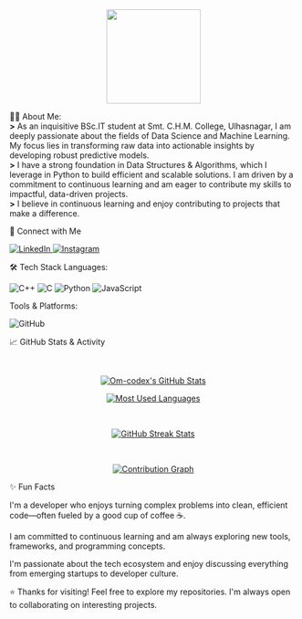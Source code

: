 <div align="center">
  <img height="165" src="https://media.giphy.com/media/M9gbBd9nbDrOTu1Mqx/giphy.gif"  />
</div>

👨‍💻 About Me: <br>
<b>></b> As an inquisitive BSc.IT student at Smt. C.H.M. College, Ulhasnagar, I am deeply passionate about the fields of Data Science and Machine Learning. My focus lies in transforming raw data into actionable insights by developing robust predictive models. 
<br>
<b>></b> I have a strong foundation in Data Structures & Algorithms, which I leverage in Python to build efficient and scalable solutions. I am driven by a commitment to continuous learning and am eager to contribute my skills to impactful, data-driven projects.
<br>
<b>></b> I believe in continuous learning and enjoy contributing to projects that make a difference.

🤝 Connect with Me
<p align="left">
<a href="https://www.linkedin.com/in/om-mishra-a55263329" target="_blank">
<img src="https://img.shields.io/badge/LinkedIn-0077B5%3Fstyle%3Dfor-the-badge%26logo%3Dlinkedin%26logoColor%3Dwhite" alt="LinkedIn"/>
</a>
<a href="https://www.instagram.com/om.0106/?hl=en" target="_blank">
<img src="https://img.shields.io/badge/Instagram-E4405F?style=for-the-badge&logo=instagram&logoColor=white" alt="Instagram"/>
</a>
</p>

🛠️ Tech Stack
Languages:
<p align="left">
<img src="https://img.shields.io/badge/C%252B%252B-00599C%3Fstyle%3Dfor-the-badge%26logo%3Dc%252B%252B%26logoColor%3Dwhite" alt="C++"/>
<img src="https://img.shields.io/badge/C-A8B9CC%3Fstyle%3Dfor-the-badge%26logo%3Dc%26logoColor%3Dblack" alt="C"/>
<img src="https://img.shields.io/badge/Python-3776AB%3Fstyle%3Dfor-the-badge%26logo%3Dpython%26logoColor%3Dwhite" alt="Python"/>
<img src="https://img.shields.io/badge/JavaScript-F7DF1E%3Fstyle%3Dfor-the-badge%26logo%3Djavascript%26logoColor%3Dblack" alt="JavaScript"/>
</p>


Tools & Platforms:
<p align="left">
<img src="https://www.google.com/search?q=https://img.shields.io/badge/GitHub-181717%3Fstyle%3Dfor-the-badge%26logo%3Dgithub%26logoColor%3Dwhite" alt="GitHub"/>
</p>

​📈 GitHub Stats & Activity

<!-- GitHub Stats Card -->
​<p align="center">
<a href="https://github.com/Om-codex/github-readme-stats">
<img src="https://github-readme-stats.vercel.app/api?username=Om-codex&theme=radical&show_icons=true)" alt="Om-codex's GitHub Stats" />
</a>
</p>

<!-- Most Used Languages -->
<p align="center">
  <a href="https://github.com/Om-codex/github-most-used-languages">
<img src="https://github-readme-stats.vercel.app/api/top-langs/%3Om-codex%3DOm-codex%26layout%3Dcompact%26theme%3Dradical%26hide_border%3Dtrue" alt="Most Used Languages" />
</p>
​<p align="center">
<a href="https://github.com/Om-codex/github-readme-streak-stats">
<img src="https://www.google.com/search?q=https://streak-stats.demolab.com/%3Om-codex%3DOm-codex%26theme%3Dtokyonight%26hide_border%3Dtrue" alt="GitHub Streak Stats" />
</a>
</p>
​<p align="center">
<a href="https://github.com/Om-codex/github-readme-activity-graph">
<img src="https://www.google.com/search?q=https://github-readme-activity-graph.vercel.app/graph%3Om-codex%3DOm-codex%26bg_color%3D1a1b27%26color%3D79ff97%26line%3D79ff97%26point%3Dffffff%26area%3Dtrue%26hide_border%3Dtrue" alt="Contribution Graph" />
</a>
</p>
✨ Fun Facts

I'm a developer who enjoys turning complex problems into clean, efficient code—often fueled by a good cup of coffee ☕. 

I am committed to continuous learning and am always exploring new tools, frameworks, and programming concepts.

I'm passionate about the tech ecosystem and enjoy discussing everything from emerging startups to developer culture.

⭐ Thanks for visiting! Feel free to explore my repositories. I'm always open to collaborating on interesting projects.
